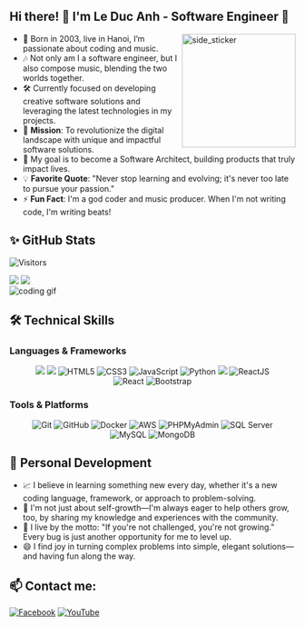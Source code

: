 ## Hi there! :wave: I'm Le Duc Anh - Software Engineer 🌟
<img align="right" width=200px height=200px alt="side_sticker" src="https://media.giphy.com/media/QNFhOolVeCzPQ2Mx85/giphy.gif" />

- 🔭 Born in 2003, live in Hanoi, I’m passionate about coding and music. 
- 🎶 Not only am I a software engineer, but I also compose music, blending the two worlds together.
- 🛠️ Currently focused on developing creative software solutions and leveraging the latest technologies in my projects.
- 🚀 **Mission**: To revolutionize the digital landscape with unique and impactful software solutions.
- 🥅 My goal is to become a Software Architect, building products that truly impact lives.
- 💡 **Favorite Quote**: "Never stop learning and evolving; it's never too late to pursue your passion."
- ⚡ **Fun Fact**: I'm a god coder and music producer. When I'm not writing code, I'm writing beats!

## ✨ GitHub Stats

![Visitors](https://api.visitorbadge.io/api/daily?path=https%3A%2F%2Fgithub.com%2FDucAnh-AKATheGodCoder&label=VISITORS&labelColor=%232ccce4&countColor=%23697689&style=flat)


<div class="stats-container">
  <div class="github-stats">
    <img src="https://github-readme-stats.vercel.app/api?username=DucAnh-AKATheGodCoder&show_icons=true&hide=contribs,issues&hide_border=true" />
    <img src="https://github-readme-stats.vercel.app/api/top-langs/?username=DucAnh-AKATheGodCoder&layout=compact&show_icons=true&hide_border=true" />
  </div>
  <div class="github-gif">
    <img alt="coding gif" src=".github/assets/coding.gif"/>
  </div>
</div>


## 🛠️ Technical Skills
### Languages & Frameworks
<p align="center">
<img src="https://img.shields.io/badge/Csharp-239120?style=for-the-badge&logo=csharp&logoColor=white">
<img src="https://img.shields.io/badge/Laravel-FF2D20?style=for-the-badge&logo=laravel&logoColor=white">
<img alt="HTML5" src="https://img.shields.io/badge/HTML5-E34F26?style=for-the-badge&logo=html5&logoColor=white" />
<img alt="CSS3" src="https://img.shields.io/badge/CSS3-%231572B6.svg?style=for-the-badge&logo=css3&logoColor=white" />
<img alt="JavaScript" src="https://img.shields.io/badge/JavaScript-%23F7DF1E.svg?style=for-the-badge&logo=JavaScript&logoColor=white" />
<img alt="Python" src="https://img.shields.io/badge/Python-3776AB?style=for-the-badge&logo=python&logoColor=white" />
  <img src="https://img.shields.io/badge/PHP-777BB4?style=for-the-badge&logo=php&logoColor=white">
<img alt="ReactJS" src="https://img.shields.io/badge/React-20232A?style=for-the-badge&logo=react&logoColor=61DAFB" />

<br/>
<img alt="React" src="https://img.shields.io/badge/React-20232A?style=for-the-badge&logo=react&logoColor=61DAFB" />
<img alt="Bootstrap" src="https://img.shields.io/badge/Bootstrap-563D7C?style=for-the-badge&logo=bootstrap&logoColor=white" />
</p>

### Tools & Platforms
<p align="center">
<img alt="Git" src="https://img.shields.io/badge/Git-f05134?style=for-the-badge&logo=git&logoColor=f05134&labelColor=282828">
<img alt="GitHub" src="https://img.shields.io/badge/GitHub-100000?style=for-the-badge&logo=github&logoColor=white" />
<img alt="Docker" src="https://img.shields.io/badge/Docker-2496ED?style=for-the-badge&logo=docker&logoColor=white" />
<img alt="AWS" src="https://img.shields.io/badge/AWS-FF9900?style=for-the-badge&logo=amazonaws&logoColor=white" />
  <img alt="PHPMyAdmin" src="https://img.shields.io/badge/PHPMyAdmin-6C78AF?style=for-the-badge&logo=phpmyadmin&logoColor=white" />
<img alt="SQL Server" src="https://img.shields.io/badge/SQL%20Server-CC2927?style=for-the-badge&logo=microsoft-sql-server&logoColor=white" />

<br/>
<img alt="MySQL" src="https://img.shields.io/badge/MySQL-4479A1?style=for-the-badge&logo=mysql&logoColor=white" />
<img alt="MongoDB" src="https://img.shields.io/badge/MongoDB-4EA94B?style=for-the-badge&logo=mongodb&logoColor=white" />
</p>

## 🌟 Personal Development
- 📈 I believe in learning something new every day, whether it's a new coding language, framework, or approach to problem-solving.
- 🤝 I'm not just about self-growth—I'm always eager to help others grow, too, by sharing my knowledge and experiences with the community.
- 💪 I live by the motto: "If you're not challenged, you're not growing." Every bug is just another opportunity for me to level up.
- 😄 I find joy in turning complex problems into simple, elegant solutions—and having fun along the way.

## 📫 Contact me:
[![Facebook](https://img.shields.io/badge/Facebook-1877F2?style=for-the-badge&logo=facebook&logoColor=white)](https://www.facebook.com/JSawOverkill)
[![YouTube](https://img.shields.io/badge/YouTube-FF0000?style=for-the-badge&logo=youtube&logoColor=white)](https://www.youtube.com/@DucEngg)

